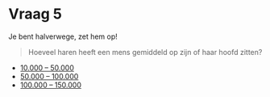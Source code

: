 # Vraag 5

Je bent halverwege, zet hem op!

> Hoeveel haren heeft een mens gemiddeld op zijn of haar hoofd zitten?

* [10.000 – 50.000](1.html)
* [50.000 – 100.000](1.html)
* [100.000 – 150.000](6.html)

 